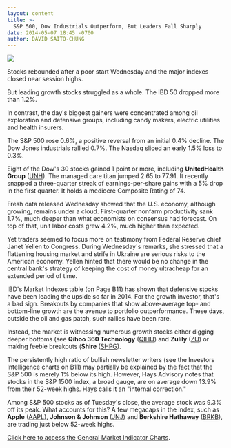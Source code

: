 ```yaml
---
layout: content
title: >-
  S&P 500, Dow Industrials Outperform, But Leaders Fall Sharply
date: 2014-05-07 18:45 -0700
author: DAVID SAITO-CHUNG
---
```






![](https://www.investors.com/wp-content/uploads/ibd-migrated-images/MPv_140508_635350731563579228.png)









Stocks rebounded after a poor start Wednesday and the major indexes closed near session highs.

  

But leading growth stocks struggled as a whole. The IBD 50 dropped more than 1.2%.

  

In contrast, the day's biggest gainers were concentrated among oil exploration and defensive groups, including candy makers, electric utilities and health insurers.

  

The S&P 500 rose 0.6%, a positive reversal from an initial 0.4% decline. The Dow Jones industrials rallied 0.7%. The Nasdaq sliced an early 1.5% loss to 0.3%.

  

Eight of the Dow's 30 stocks gained 1 point or more, including **UnitedHealth Group** ([UNH](https://research.investors.com/quote.aspx?symbol=UNH)). The managed care titan jumped 2.65 to 77.91. It recently snapped a three-quarter streak of earnings-per-share gains with a 5% drop in the first quarter. It holds a mediocre Composite Rating of 74.

  

Fresh data released Wednesday showed that the U.S. economy, although growing, remains under a cloud. First-quarter nonfarm productivity sank 1.7%, much deeper than what economists on consensus had forecast. On top of that, unit labor costs grew 4.2%, much higher than expected.

  

Yet traders seemed to focus more on testimony from Federal Reserve chief Janet Yellen to Congress. During Wednesday's remarks, she stressed that a flattening housing market and strife in Ukraine are serious risks to the American economy. Yellen hinted that there would be no change in the central bank's strategy of keeping the cost of money ultracheap for an extended period of time.

  

IBD's Market Indexes table (on Page B11) has shown that defensive stocks have been leading the upside so far in 2014. For the growth investor, that's a bad sign. Breakouts by companies that show above-average top- and bottom-line growth are the avenue to portfolio outperformance. These days, outside the oil and gas patch, such rallies have been rare.

  

Instead, the market is witnessing numerous growth stocks either digging deeper bottoms (see **Qihoo 360 Technology** ([QIHU](https://research.investors.com/quote.aspx?symbol=QIHU)) and **Zulily** ([ZU](https://research.investors.com/quote.aspx?symbol=ZU)) or making feeble breakouts (**Shire** ([SHPG](https://research.investors.com/quote.aspx?symbol=SHPG)).

  

The persistently high ratio of bullish newsletter writers (see the Investors Intelligence charts on B11) may partially be explained by the fact that the S&P 500 is merely 1% below its high. However, Hays Advisory notes that stocks in the S&P 1500 index, a broad gauge, are on average down 13.9% from their 52-week highs. Hays calls it an "internal correction."

  

Among S&P 500 stocks as of Tuesday's close, the average stock was 9.3% off its peak. What accounts for this? A few megacaps in the index, such as **Apple** ([AAPL](https://research.investors.com/quote.aspx?symbol=AAPL)), **Johnson & Johnson** ([JNJ](https://research.investors.com/quote.aspx?symbol=JNJ)) and **Berkshire Hathaway** ([BRKB](https://research.investors.com/quote.aspx?symbol=BRKB)), are trading just below 52-week highs.

  

[Click here to access the General Market Indicator Charts](https://www.investors.com/pdf/GMI_050814.pdf).




